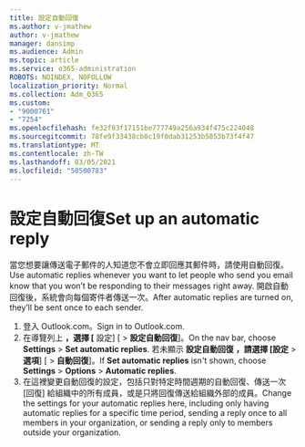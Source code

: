```yaml
---
title: 設定自動回復
ms.author: v-jmathew
author: v-jmathew
manager: dansimp
ms.audience: Admin
ms.topic: article
ms.service: o365-administration
ROBOTS: NOINDEX, NOFOLLOW
localization_priority: Normal
ms.collection: Adm_O365
ms.custom:
- "9000761"
- "7254"
ms.openlocfilehash: fe32f93f17151be777749a256a934f475c224048
ms.sourcegitcommit: 78fe9f33438cb0c19f0dab31253b5853b73f4f47
ms.translationtype: MT
ms.contentlocale: zh-TW
ms.lasthandoff: 03/05/2021
ms.locfileid: "50500783"
---
```

# <a name="set-up-an-automatic-reply"></a><span data-ttu-id="397d1-102">設定自動回復</span><span class="sxs-lookup"><span data-stu-id="397d1-102">Set up an automatic reply</span></span>

<span data-ttu-id="397d1-103">當您想要讓傳送電子郵件的人知道您不會立即回應其郵件時，請使用自動回復。</span><span class="sxs-lookup"><span data-stu-id="397d1-103">Use automatic replies whenever you want to let people who send you email know that you won’t be responding to their messages right away.</span></span> <span data-ttu-id="397d1-104">開啟自動回復後，系統會向每個寄件者傳送一次。</span><span class="sxs-lookup"><span data-stu-id="397d1-104">After automatic replies are turned on, they’ll be sent once to each sender.</span></span>

1. <span data-ttu-id="397d1-105">登入 Outlook.com。</span><span class="sxs-lookup"><span data-stu-id="397d1-105">Sign in to Outlook.com.</span></span>
2. <span data-ttu-id="397d1-106">在導覽列上 **，選擇 [** 設定] [  >  **設定自動回復**]。</span><span class="sxs-lookup"><span data-stu-id="397d1-106">On the nav bar, choose **Settings** > **Set automatic replies**.</span></span> <span data-ttu-id="397d1-107">若未顯示 **設定自動回復** **，請選擇 [設定**  >  **選項**] [  >  **自動回復**]。</span><span class="sxs-lookup"><span data-stu-id="397d1-107">If **Set automatic replies** isn't shown, choose **Settings** > **Options** > **Automatic replies**.</span></span>
3. <span data-ttu-id="397d1-108">在這裡變更自動回復的設定，包括只對特定時間週期的自動回復、傳送一次 [回復] 給組織中的所有成員，或是只將回復傳送給組織外部的成員。</span><span class="sxs-lookup"><span data-stu-id="397d1-108">Change the settings for your automatic replies here, including only having automatic replies for a specific time period, sending a reply once to all members in your organization, or sending a reply only to members outside your organization.</span></span>
